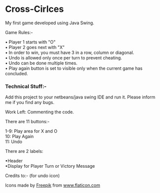 # Cross-Cirlces

My first game developed using Java Swing.

Game Rules:-

• Player 1 starts with "O" <br>
• Player 2 goes next with "X" <br>
• In order to win, you must have 3 in a row, column or diagonal. <br>
• Undo is allowed only once per turn to prevent cheating. <br>
• Undo can be done multiple times. <br>
• Play again button is set to visible only when the current game has concluded. <br>


<h3>Technical Stuff:-</h3>

Add this project to your netbeans/java swing IDE and run it.
Please inform me if you find any bugs.

Work Left: Commenting the code.

There are 11 buttons:-

1-9: Play area for X and O <br>
10: Play Again <br>
11: Undo <br>


There are 2 labels:

•Header <br>
•Display for Player Turn or Victory Message <br>


Credits to:- (for undo icon)
<div>Icons made by <a href="https://www.flaticon.com/authors/freepik" title="Freepik">Freepik</a> from <a href="https://www.flaticon.com/"             title="Flaticon">www.flaticon.com</a></div>
